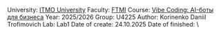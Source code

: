 University: [ITMO University](https://itmo.ru/ru/)
Faculty: [FTMI](https://ftmi.itmo.ru/)
Course: [Vibe Coding: AI-боты для бизнеса](https://github.com/itmo-ict-faculty/vibe-coding-for-business)
Year: 2025/2026
Group: U4225
Author: Korinenko Daniil Trofimovich
Lab: Lab1
Date of create: 24.10.2025
Date of finished: \
